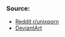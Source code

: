 ### Source:
 - [Reddit r/unixporn](https://www.reddit.com/r/unixporn/comments/cdktfs/perseus_refind_theme/)
 - [DeviantArt](https://www.deviantart.com/stormophile/art/Perseus-rEFInd-805769093)

